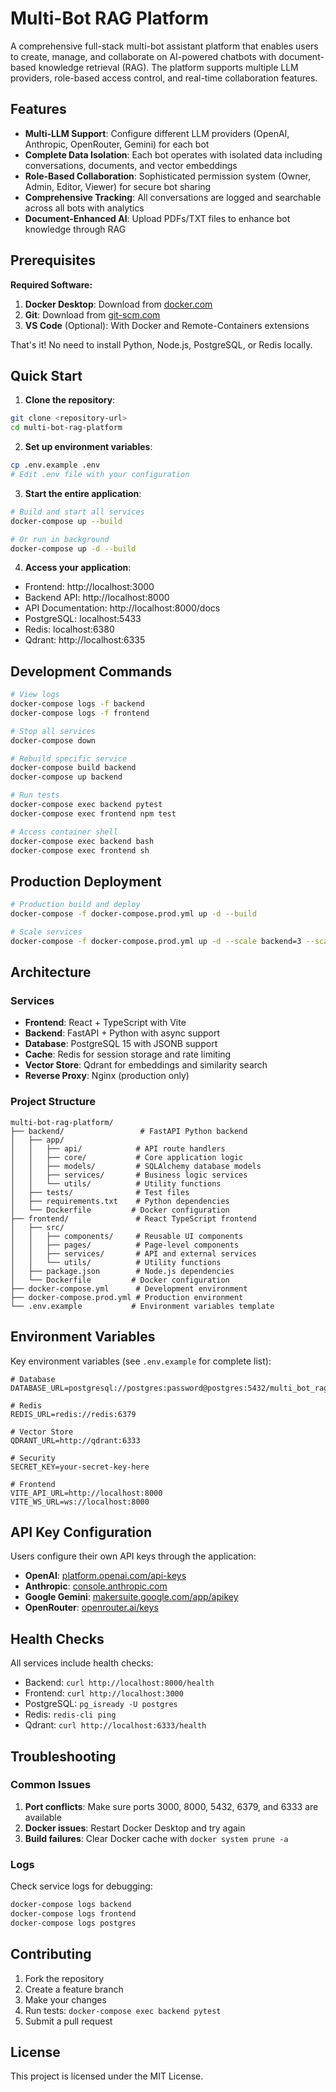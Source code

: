 # Multi-Bot RAG Platform

A comprehensive full-stack multi-bot assistant platform that enables users to create, manage, and collaborate on AI-powered chatbots with document-based knowledge retrieval (RAG). The platform supports multiple LLM providers, role-based access control, and real-time collaboration features.

## Features

- **Multi-LLM Support**: Configure different LLM providers (OpenAI, Anthropic, OpenRouter, Gemini) for each bot
- **Complete Data Isolation**: Each bot operates with isolated data including conversations, documents, and vector embeddings
- **Role-Based Collaboration**: Sophisticated permission system (Owner, Admin, Editor, Viewer) for secure bot sharing
- **Comprehensive Tracking**: All conversations are logged and searchable across all bots with analytics
- **Document-Enhanced AI**: Upload PDFs/TXT files to enhance bot knowledge through RAG

## Prerequisites

**Required Software:**
1. **Docker Desktop**: Download from [docker.com](https://www.docker.com/products/docker-desktop/)
2. **Git**: Download from [git-scm.com](https://git-scm.com/downloads)
3. **VS Code** (Optional): With Docker and Remote-Containers extensions

That's it! No need to install Python, Node.js, PostgreSQL, or Redis locally.

## Quick Start

1. **Clone the repository**:
```bash
git clone <repository-url>
cd multi-bot-rag-platform
```

2. **Set up environment variables**:
```bash
cp .env.example .env
# Edit .env file with your configuration
```

3. **Start the entire application**:
```bash
# Build and start all services
docker-compose up --build

# Or run in background
docker-compose up -d --build
```

4. **Access your application**:
- Frontend: http://localhost:3000
- Backend API: http://localhost:8000
- API Documentation: http://localhost:8000/docs
- PostgreSQL: localhost:5433
- Redis: localhost:6380
- Qdrant: http://localhost:6335

## Development Commands

```bash
# View logs
docker-compose logs -f backend
docker-compose logs -f frontend

# Stop all services
docker-compose down

# Rebuild specific service
docker-compose build backend
docker-compose up backend

# Run tests
docker-compose exec backend pytest
docker-compose exec frontend npm test

# Access container shell
docker-compose exec backend bash
docker-compose exec frontend sh
```

## Production Deployment

```bash
# Production build and deploy
docker-compose -f docker-compose.prod.yml up -d --build

# Scale services
docker-compose -f docker-compose.prod.yml up -d --scale backend=3 --scale frontend=2
```

## Architecture

### Services

- **Frontend**: React + TypeScript with Vite
- **Backend**: FastAPI + Python with async support
- **Database**: PostgreSQL 15 with JSONB support
- **Cache**: Redis for session storage and rate limiting
- **Vector Store**: Qdrant for embeddings and similarity search
- **Reverse Proxy**: Nginx (production only)

### Project Structure

```
multi-bot-rag-platform/
├── backend/                 # FastAPI Python backend
│   ├── app/
│   │   ├── api/            # API route handlers
│   │   ├── core/           # Core application logic
│   │   ├── models/         # SQLAlchemy database models
│   │   ├── services/       # Business logic services
│   │   └── utils/          # Utility functions
│   ├── tests/              # Test files
│   ├── requirements.txt    # Python dependencies
│   └── Dockerfile         # Docker configuration
├── frontend/               # React TypeScript frontend
│   ├── src/
│   │   ├── components/     # Reusable UI components
│   │   ├── pages/          # Page-level components
│   │   ├── services/       # API and external services
│   │   └── utils/          # Utility functions
│   ├── package.json        # Node.js dependencies
│   └── Dockerfile         # Docker configuration
├── docker-compose.yml      # Development environment
├── docker-compose.prod.yml # Production environment
└── .env.example           # Environment variables template
```

## Environment Variables

Key environment variables (see `.env.example` for complete list):

```env
# Database
DATABASE_URL=postgresql://postgres:password@postgres:5432/multi_bot_rag

# Redis
REDIS_URL=redis://redis:6379

# Vector Store
QDRANT_URL=http://qdrant:6333

# Security
SECRET_KEY=your-secret-key-here

# Frontend
VITE_API_URL=http://localhost:8000
VITE_WS_URL=ws://localhost:8000
```

## API Key Configuration

Users configure their own API keys through the application:

- **OpenAI**: [platform.openai.com/api-keys](https://platform.openai.com/api-keys)
- **Anthropic**: [console.anthropic.com](https://console.anthropic.com/)
- **Google Gemini**: [makersuite.google.com/app/apikey](https://makersuite.google.com/app/apikey)
- **OpenRouter**: [openrouter.ai/keys](https://openrouter.ai/keys)

## Health Checks

All services include health checks:

- Backend: `curl http://localhost:8000/health`
- Frontend: `curl http://localhost:3000`
- PostgreSQL: `pg_isready -U postgres`
- Redis: `redis-cli ping`
- Qdrant: `curl http://localhost:6333/health`

## Troubleshooting

### Common Issues

1. **Port conflicts**: Make sure ports 3000, 8000, 5432, 6379, and 6333 are available
2. **Docker issues**: Restart Docker Desktop and try again
3. **Build failures**: Clear Docker cache with `docker system prune -a`

### Logs

Check service logs for debugging:
```bash
docker-compose logs backend
docker-compose logs frontend
docker-compose logs postgres
```

## Contributing

1. Fork the repository
2. Create a feature branch
3. Make your changes
4. Run tests: `docker-compose exec backend pytest`
5. Submit a pull request

## License

This project is licensed under the MIT License.